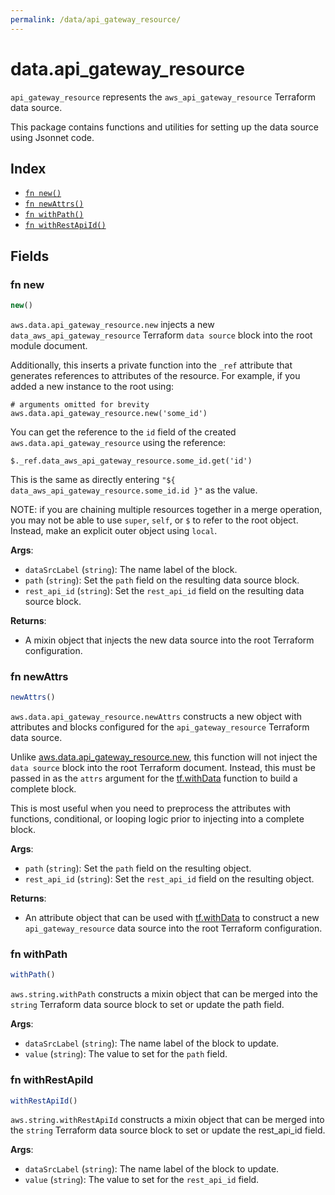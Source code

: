 ```yaml
---
permalink: /data/api_gateway_resource/
---
```


# data.api_gateway_resource

`api_gateway_resource` represents the `aws_api_gateway_resource` Terraform data source.



This package contains functions and utilities for setting up the data source using Jsonnet code.


## Index

* [`fn new()`](#fn-new)
* [`fn newAttrs()`](#fn-newattrs)
* [`fn withPath()`](#fn-withpath)
* [`fn withRestApiId()`](#fn-withrestapiid)

## Fields

### fn new

```ts
new()
```


`aws.data.api_gateway_resource.new` injects a new `data_aws_api_gateway_resource` Terraform `data source`
block into the root module document.

Additionally, this inserts a private function into the `_ref` attribute that generates references to attributes of the
resource. For example, if you added a new instance to the root using:

    # arguments omitted for brevity
    aws.data.api_gateway_resource.new('some_id')

You can get the reference to the `id` field of the created `aws.data.api_gateway_resource` using the reference:

    $._ref.data_aws_api_gateway_resource.some_id.get('id')

This is the same as directly entering `"${ data_aws_api_gateway_resource.some_id.id }"` as the value.

NOTE: if you are chaining multiple resources together in a merge operation, you may not be able to use `super`, `self`,
or `$` to refer to the root object. Instead, make an explicit outer object using `local`.

**Args**:
  - `dataSrcLabel` (`string`): The name label of the block.
  - `path` (`string`): Set the `path` field on the resulting data source block.
  - `rest_api_id` (`string`): Set the `rest_api_id` field on the resulting data source block.

**Returns**:
- A mixin object that injects the new data source into the root Terraform configuration.


### fn newAttrs

```ts
newAttrs()
```


`aws.data.api_gateway_resource.newAttrs` constructs a new object with attributes and blocks configured for the `api_gateway_resource`
Terraform data source.

Unlike [aws.data.api_gateway_resource.new](#fn-new), this function will not inject the `data source`
block into the root Terraform document. Instead, this must be passed in as the `attrs` argument for the
[tf.withData](https://github.com/tf-libsonnet/core/tree/main/docs#fn-withdata) function to build a complete block.

This is most useful when you need to preprocess the attributes with functions, conditional, or looping logic prior to
injecting into a complete block.

**Args**:
  - `path` (`string`): Set the `path` field on the resulting object.
  - `rest_api_id` (`string`): Set the `rest_api_id` field on the resulting object.

**Returns**:
  - An attribute object that can be used with [tf.withData](https://github.com/tf-libsonnet/core/tree/main/docs#fn-withdata) to construct a new `api_gateway_resource` data source into the root Terraform configuration.


### fn withPath

```ts
withPath()
```

`aws.string.withPath` constructs a mixin object that can be merged into the `string`
Terraform data source block to set or update the path field.



**Args**:
  - `dataSrcLabel` (`string`): The name label of the block to update.
  - `value` (`string`): The value to set for the `path` field.


### fn withRestApiId

```ts
withRestApiId()
```

`aws.string.withRestApiId` constructs a mixin object that can be merged into the `string`
Terraform data source block to set or update the rest_api_id field.



**Args**:
  - `dataSrcLabel` (`string`): The name label of the block to update.
  - `value` (`string`): The value to set for the `rest_api_id` field.
